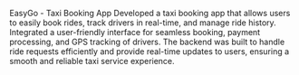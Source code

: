 EasyGo - Taxi Booking App
Developed a taxi booking app that allows users to easily book rides, track drivers in real-time, and manage ride history. Integrated a user-friendly interface for seamless booking, payment processing, and GPS tracking of drivers. The backend was built to handle ride requests efficiently and provide real-time updates to users, ensuring a smooth and reliable taxi service experience.
